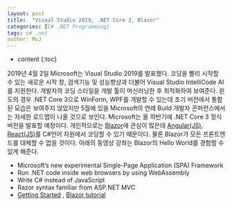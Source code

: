 ```yaml
---
layout: post
title:  "Visual Studio 2019, .NET Core 3, Blazor"
categories: [C# .NET Programming]
tags: c# .net
author: MsJ
---
```


* content
{:toc}

2019년 4월 2일 Microsoft는 Visual Studio 2019를 발표했다. 코딩을 빨리 시작할 수 있는 새로운 시작 창, 검색기능 및 성능향상과 더불어 Visual Studio IntelliCode AI를 지원한다. 개발자의 코딩 스타일을 개발 툴이 머신러닝한 후 최적화하여 보여준다. 윈도의 경우 .NET Core 3으로 WinForm, WPF를 개발할 수 있는데 초기 버전에서 통합된 모습은 보여주지 않았지만 5월에 있을 Microsoft의 연례 Build 개발자 콘퍼런스에서는 자세한 로드맵이 나올 것으로 보인다. Microsoft는 올 하반기에 .NET Core 3 정식 버전을 발표할 예정이다. 개인적으로는 [Blazor](https://dotnet.microsoft.com/apps/aspnet/web-apps/client)에 관심이 많은데 [Angular(JS)](https://angular.io/), [React(JS)](https://reactjs.org/)를 C#언어 차원에서 코딩할 수 있기 때문이다. 물론 Blazor가 모든 프론트엔드를 대체할 수 없을 것이다. 아래의 동영상 강좌는 Blazor의 Hello World를 경험할 수 있게 해준다.

* Microsoft’s new experimental Single-Page Application (SPA) Framework
* Run .NET code inside web browsers by using WebAssembly
* Write C# instead of JavaScript
* Razor syntax familiar from ASP.NET MVC
* [Getting Started](https://www.youtube.com/watch?v=bbHzyIsqGuU) , [Blazor tutorial](https://www.youtube.com/watch?v=hYAOWoL3mmA)
